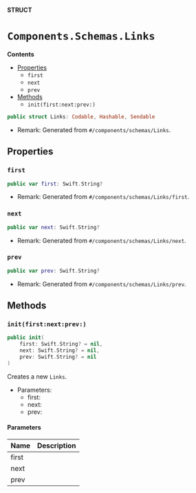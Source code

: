 **STRUCT**

# `Components.Schemas.Links`

**Contents**

- [Properties](#properties)
  - `first`
  - `next`
  - `prev`
- [Methods](#methods)
  - `init(first:next:prev:)`

```swift
public struct Links: Codable, Hashable, Sendable
```

- Remark: Generated from `#/components/schemas/Links`.

## Properties
### `first`

```swift
public var first: Swift.String?
```

- Remark: Generated from `#/components/schemas/Links/first`.

### `next`

```swift
public var next: Swift.String?
```

- Remark: Generated from `#/components/schemas/Links/next`.

### `prev`

```swift
public var prev: Swift.String?
```

- Remark: Generated from `#/components/schemas/Links/prev`.

## Methods
### `init(first:next:prev:)`

```swift
public init(
    first: Swift.String? = nil,
    next: Swift.String? = nil,
    prev: Swift.String? = nil
)
```

Creates a new `Links`.

- Parameters:
  - first:
  - next:
  - prev:

#### Parameters

| Name | Description |
| ---- | ----------- |
| first |  |
| next |  |
| prev |  |